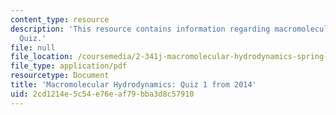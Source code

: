 ```yaml
---
content_type: resource
description: 'This resource contains information regarding macromolecular hydrodynamics:
  Quiz.'
file: null
file_location: /coursemedia/2-341j-macromolecular-hydrodynamics-spring-2016/2cd1214e5c54e76eaf79bba3d8c57910_MIT2_341JS16_2014Quiz1.pdf
file_type: application/pdf
resourcetype: Document
title: 'Macromolecular Hydrodynamics: Quiz 1 from 2014'
uid: 2cd1214e-5c54-e76e-af79-bba3d8c57910
---
```


